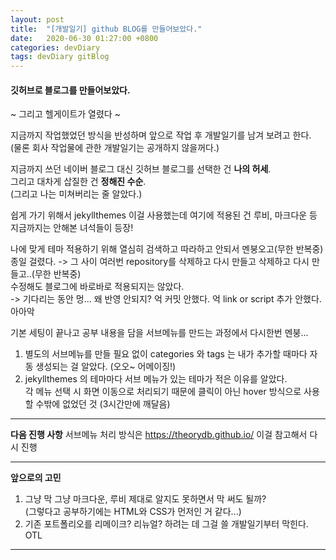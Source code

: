 ```yaml
---
layout: post
title:  "[개발일기] github BLOG를 만들어보았다."
date:   2020-06-30 01:27:00 +0800
categories: devDiary
tags: devDiary gitBlog
---
```


#### 깃허브로 블로그를 만들어보았다.
~ 그리고 헬게이트가 열렸다 ~

지금까지 작업했었던 방식을 반성하며 앞으로 작업 후 개발일기를 남겨 보려고 한다.  
(물론 회사 작업물에 관한 개발일기는 공개하지 않을꺼다.)

지금까지 쓰던 네이버 블로그 대신 깃허브 블로그를 선택한 건 **나의 허세**.  
그리고 대차게 삽질한 건 **정해진 수순**.  
(그리고 나는 미쳐버리는 줄 알았다.)

쉽게 가기 위해서 jekyllthemes 이걸 사용했는데 
여기에 적용된 건 루비, 마크다운 등 지금까지는 안해본 녀석들이 등장!

나에 맞게 테마 적용하기 위해 열심히 검색하고 따라하고 안되서 멘붕오고(무한 반복중) 종일 걸렸다. 
-> 그 사이 여러번 repository를 삭제하고 다시 만들고 삭제하고 다시 만들고..(무한 반복중)  
수정해도 블로그에 바로바로 적용되지는 않았다.  
-> 기다리는 동안 멍... 왜 반영 안되지? 억 커밋 안했다. 억 link or script 추가 안했다. 아아악

기본 세팅이 끝나고 공부 내용을 담을 서브메뉴를 만드는 과정에서 다시한번 멘붕...  
1. 별도의 서브메뉴를 만들 필요 없이 categories 와 tags 는 내가 추가할 때마다 자동 생성되는 걸 알았다. (오오~ 어메이징!)
1. jekyllthemes 의 테마마다 서브 메뉴가 있는 테마가 적은 이유를 알았다.  
   각 메뉴 선택 시 화면 이동으로 처리되기 때문에 클릭이 아닌 hover 방식으로 사용할 수밖에 없었던 것 (3시간만에 깨달음)
   
   
-----------------------------------
**다음 진행 사항**
서브메뉴 처리 방식은 https://theorydb.github.io/ 이걸 참고해서 다시 진행

------------------------------------
**앞으로의 고민** 
1. 그냥 막 그냥 마크다운, 루비 제대로 알지도 못하면서 막 써도 될까?  
   (그렇다고 공부하기에는 HTML와 CSS가 먼저인 거 같다...)
1. 기존 포트폴리오를 리메이크? 리뉴얼? 하려는 데 그걸 쓸 개발일기부터 막힌다. OTL 
------------------------------------

